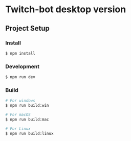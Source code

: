 # Twitch-bot desktop version

## Project Setup

### Install

```bash
$ npm install
```

### Development

```bash
$ npm run dev
```

### Build

```bash
# For windows
$ npm run build:win
```
```bash
# For macOS
$ npm run build:mac
```

```bash
# For Linux
$ npm run build:linux
```
